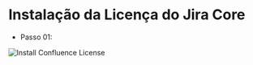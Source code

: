 # Instalação da Licença do Jira Core

* Passo 01:

![Install Confluence License](images/Install-Confluence-License-01.png)

